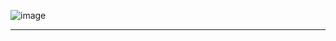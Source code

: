 ![image](https://github.com/JuliaLapova/Hack_2024/assets/119416226/6d0a1874-fcf7-40dc-aa9a-40a9cfc9af85)


---
